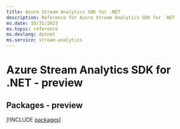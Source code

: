 ```yaml
---
title: Azure Stream Analytics SDK for .NET
description: Reference for Azure Stream Analytics SDK for .NET
ms.date: 10/31/2023
ms.topic: reference
ms.devlang: dotnet
ms.service: stream-analytics
---
```

# Azure Stream Analytics SDK for .NET - preview
## Packages - preview
[!INCLUDE [packages](stream-analytics-index.md)]